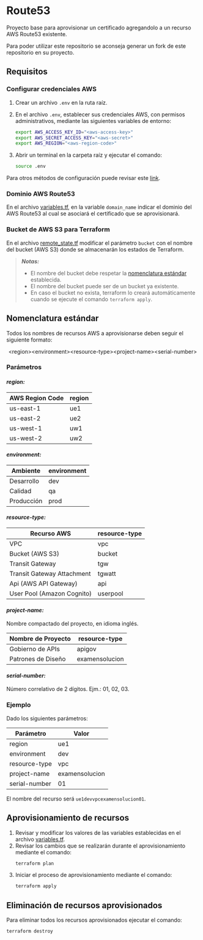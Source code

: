# Route53
Proyecto base para aprovisionar un certificado agregandolo a un recurso AWS Route53 existente.

Para poder utilizar este repositorio se aconseja generar un fork de este repositorio en su proyecto.

## Requisitos

### Configurar credenciales AWS
1. Crear un archivo `.env` en la ruta ra&iacute;z.
2. En el archivo `.env`, establecer sus credenciales AWS, con permisos administrativos, mediante las siguientes variables de entorno:

    ``` bash
    export AWS_ACCESS_KEY_ID="<aws-access-key>"
    export AWS_SECRET_ACCESS_KEY="<aws-secret>"
    export AWS_REGION="<aws-region-code>"
    ```

3. Abrir un terminal en la carpeta ra&iacute;z y ejecutar el comando:

    ``` bash
    source .env
    ```

Para otros m&eacute;todos de configuraci&oacute;n puede revisar este [link](https://registry.terraform.io/providers/hashicorp/aws/latest/docs#environment-variables).

### Dominio AWS Route53
En el archivo [variables.tf](/variables.tf), en la variable `domain_name` indicar el dominio del AWS Route53 al cual se asociar&aacute; el certificado que se aprovisionar&aacute;.

### Bucket de AWS S3 para Terraform
En el archivo [remote_state.tf](/remote_state.tf) modificar el par&aacute;metro `bucket` con el nombre del bucket (AWS S3) donde se almacenar&aacute;n los estados de Terraform.

> **_Notas:_**
> * El nombre del bucket debe respetar la [nomenclatura est&aacute;ndar](/README.md#nomenclatura-estándar) establecida.
> * El nombre del bucket puede ser de un bucket ya existente.
> * En caso el bucket no exista, terraform lo crear&aacute; autom&aacute;ticamente cuando se ejecute el comando `terraform apply`.

## Nomenclatura est&aacute;ndar
Todos los nombres de recursos AWS a aprovisionarse deben seguir el siguiente formato:

<p style="text-align: center;">
&lt;region&gt;&lt;environment&gt;&lt;resource-type&gt;&lt;project-name&gt;&lt;serial-number&gt;
</p>

### Par&aacute;metros

#### _region:_

<center>

| AWS Region Code | region |
| --------------- | ------ |
| us-east-1       | ue1    |
| us-east-2       | ue2    |
| us-west-1       | uw1    |
| us-west-2       | uw2    |

</center>

#### _environment:_

<center>

| Ambiente         | environment |
| ---------------- | ----------- |
| Desarrollo       | dev         |
| Calidad          | qa          |
| Producci&oacute;n| prod        |

</center>

#### _resource-type:_

<center>

| Recurso AWS                | resource-type |
| -------------------------- | ------------- |
| VPC                        | vpc           |
| Bucket (AWS S3)            | bucket        |
| Transit Gateway            | tgw           |
| Transit Gateway Attachment | tgwatt        |
| Api (AWS API Gateway)      | api           |
| User Pool (Amazon Cognito) | userpool      |

</center>

#### _project-name:_
Nombre compactado del proyecto, en idioma ingl&eacute;s.

<center>

| Nombre de Proyecto         | resource-type  |
| -------------------------- | -------------- |
| Gobierno de APIs           | apigov         |
| Patrones de Dise&ntilde;o  | examensolucion |

</center>

#### _serial-number:_
N&uacute;mero correlativo de 2 d&iacute;gitos. Ejm.: 01, 02, 03.


### Ejemplo
Dado los siguientes par&aacute;metros:

<center>

| Par&aacute;metro | Valor          |
| ---------------- | -------------- |
| region           | ue1            |
| environment      | dev            |
| resource-type    | vpc            |
| project-name     | examensolucion |
| serial-number    | 01             |

</center>

El nombre del recurso ser&aacute; `ue1devvpcexamensolucion01`.

## Aprovisionamiento de recursos
1. Revisar y modificar los valores de las variables establecidas en el archivo [variables.tf](/variables.tf).
2. Revisar los cambios que se realizarán durante el aprovisionamiento mediante el comando:
    ``` bash
    terraform plan
    ```
3. Iniciar el proceso de aprovisionamiento mediante el comando:
    ``` bash
    terraform apply
    ```

## Eliminaci&oacute;n de recursos aprovisionados
Para eliminar todos los recursos aprovisionados ejecutar el comando:

``` bash
terraform destroy
```
